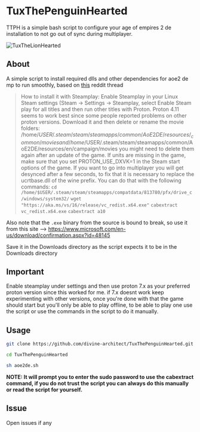 # TuxThePenguinHearted
TTPH is a simple bash script to configure your age of empires 2 de installation to not go out of sync during multiplayer.


![TuxTheLionHearted]("https://raw.githubusercontent.com/divine-architect/TuxThePenguinHearted/main/tux.png")


## About
A simple script to install required dlls and other dependencies for aoe2 de mp to run smoothly, based on [this](https://www.reddit.com/r/aoe2/comments/dwuplr/how_to_run_age_of_empires_2_definitive_edition_on/) reddit thread

>  How to install it with Steamplay:
Enable Steamplay in your Linux Steam settings (Steam -> Settings -> Steamplay, select Enable Steam play for all titles and then run other titles with Proton. Proton 4.11 seems to work best since some people reported problems on other proton versions.
Download it and then delete or rename the movie folders:
/home/$USER/.steam/steam/steamapps/common/AoE2DE/resources/_common/movies
and
/home/$USER/.steam/steam/steamapps/common/AoE2DE/resources/en/campaign/movies
you might need to delete them again after an update of the game.
If units are missing in the game, make sure that you set PROTON_USE_DXVK=1 in the Steam start options of the game.
If you want to go into multiplayer you will get desynced after a few seconds, to fix that it is necessary to replace the ucrtbase.dll of the wine prefix.
You can do that with the following commands:
`cd /home/$USER/.steam/steam/steamapps/compatdata/813780/pfx/drive_c/windows/system32/`
`wget "https://aka.ms/vs/16/release/vc_redist.x64.exe"`
`cabextract vc_redist.x64.exe`
`cabextract a10 `

Also note that the `.exe` binary from the source is bound to break, so use it from this site --> https://www.microsoft.com/en-us/download/confirmation.aspx?id=48145

Save it in the Downloads directory as the script expects it to be in the Downloads directory


## Important

Enable steamplay under settings and then use proton 7.x as your preferred proton version since this worked for me.
if 7.x doesnt work keep experimenting with other versions, once you're done with that the game should start but you'll only be able to play offline, to be able to play one use the script or use the commands in the script to do it manually.

## Usage

```sh
git clone https://github.com/divine-architect/TuxThePenguinHearted.git

cd TuxThePenguinHearted

sh aoe2de.sh
```
**NOTE: It will prompt you to enter the sudo password to use the cabextract command, if you do not trust the script you can always do this manually or read the script for yourself.**

## Issue
Open issues if any
